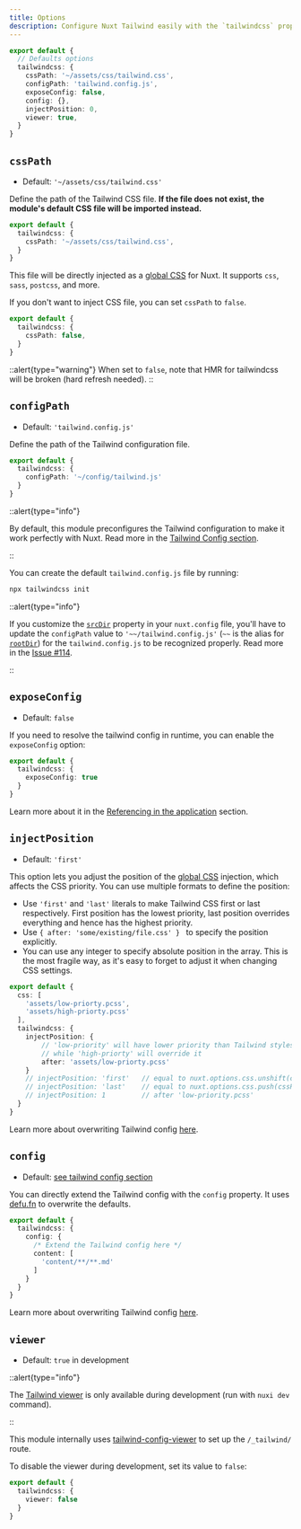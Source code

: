 ```yaml
---
title: Options
description: Configure Nuxt Tailwind easily with the `tailwindcss` property.
---
```


```ts [nuxt.config]
export default {
  // Defaults options
  tailwindcss: {
    cssPath: '~/assets/css/tailwind.css',
    configPath: 'tailwind.config.js',
    exposeConfig: false,
    config: {},
    injectPosition: 0,
    viewer: true,
  }
}
```

## `cssPath`

- Default: `'~/assets/css/tailwind.css'`

Define the path of the Tailwind CSS file. **If the file does not exist, the module's default CSS file will be imported instead.**

```ts [nuxt.config]
export default {
  tailwindcss: {
    cssPath: '~/assets/css/tailwind.css',
  }
}
```

This file will be directly injected as a [global CSS](https://v3.nuxtjs.org/api/configuration/nuxt.config#css) for Nuxt. It supports `css`, `sass`, `postcss`, and more.

If you don't want to inject CSS file, you can set `cssPath` to `false`.

```ts [nuxt.config]
export default {
  tailwindcss: {
    cssPath: false,
  }
}
```

::alert{type="warning"}
When set to `false`, note that HMR for tailwindcss will be broken (hard refresh needed).
::

## `configPath`

- Default: `'tailwind.config.js'`

Define the path of the Tailwind configuration file.

```ts [nuxt.config]
export default {
  tailwindcss: {
    configPath: '~/config/tailwind.js'
  }
}
```

::alert{type="info"}

By default, this module preconfigures the Tailwind configuration to make it work perfectly with Nuxt. Read more in the [Tailwind Config section](/tailwind/config).

::

You can create the default `tailwind.config.js` file by running:

```bash
npx tailwindcss init
```

::alert{type="info"}

If you customize the [`srcDir`](https://v3.nuxtjs.org/api/configuration/nuxt.config#srcdir) property in your `nuxt.config` file, you'll have to update the `configPath` value to `'~~/tailwind.config.js'` (`~~` is the alias for [`rootDir`](https://v3.nuxtjs.org/api/configuration/nuxt.config#rootdir)) for the `tailwind.config.js` to be recognized properly. Read more in the [Issue #114](https://github.com/nuxt-community/tailwindcss-module/issues/114#issuecomment-698885369).

::

## `exposeConfig`

- Default: `false`

If you need to resolve the tailwind config in runtime, you can enable the `exposeConfig` option:

```ts [nuxt.config]
export default {
  tailwindcss: {
    exposeConfig: true
  }
}
```

Learn more about it in the [Referencing in the application](/tailwind/config#referencing-in-the-application) section.

## `injectPosition`

- Default: `'first'`

This option lets you adjust the position of the [global CSS](https://v3.nuxtjs.org/api/configuration/nuxt.config#css) injection, which affects the CSS priority. You can use multiple formats to define the position:

* Use `'first'` and `'last'` literals to make Tailwind CSS first or last respectively. First position has the lowest priority, last position overrides everything and hence has the highest priority.
* Use `{ after: 'some/existing/file.css' } ` to specify the position explicitly.
* You can use any integer to specify absolute position in the array. This is the most fragile way, as it's easy to forget to adjust it when changing CSS settings.

```ts [nuxt.config]
export default {
  css: [
    'assets/low-priorty.pcss',
    'assets/high-priorty.pcss'
  ],
  tailwindcss: {
    injectPosition: { 
        // 'low-priority' will have lower priority than Tailwind stylesheet, 
        // while 'high-priorty' will override it
        after: 'assets/low-priorty.pcss'
    }
    // injectPosition: 'first'   // equal to nuxt.options.css.unshift(cssPath)
    // injectPosition: 'last'    // equal to nuxt.options.css.push(cssPath)
    // injectPosition: 1         // after 'low-priority.pcss'
  }
}
```

Learn more about overwriting Tailwind config [here](/tailwind/config#overwriting-the-configuration).

## `config`

- Default: [see tailwind config section](/tailwind/config)

You can directly extend the Tailwind config with the `config` property. It uses [defu.fn](https://github.com/nuxt-contrib/defu#function-merger) to overwrite the defaults.

```ts [nuxt.config]
export default {
  tailwindcss: {
    config: {
      /* Extend the Tailwind config here */
      content: [
        'content/**/**.md'
      ]
    }
  }
}
```

Learn more about overwriting Tailwind config [here](/tailwind/config#overwriting-the-configuration).

## `viewer`

- Default: `true` in development

::alert{type="info"}

The [Tailwind viewer](/tailwind/viewer) is only available during development (run with `nuxi dev` command).

::

This module internally uses [tailwind-config-viewer](https://github.com/rogden/tailwind-config-viewer) to set up the `/_tailwind/` route.

To disable the viewer during development, set its value to `false`:

```ts [nuxt.config]
export default {
  tailwindcss: {
    viewer: false
  }
}
```
